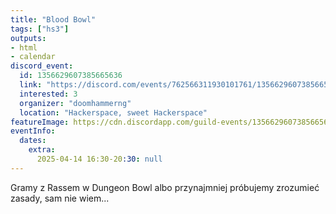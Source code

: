 ```yaml
---
title: "Blood Bowl"
tags: ["hs3"]
outputs:
- html
- calendar
discord_event:
  id: 1356629607385665636
  link: "https://discord.com/events/762566311930101761/1356629607385665636"
  interested: 3
  organizer: "doomhammerng"
  location: "Hackerspace, sweet Hackerspace"
featureImage: https://cdn.discordapp.com/guild-events/1356629607385665636/a19d3f08f60a5c550595bd527d5d4236.png?size=1024
eventInfo:
  dates:
    extra:
      2025-04-14 16:30-20:30: null
---
```

Gramy z Rassem w Dungeon Bowl albo przynajmniej próbujemy zrozumieć zasady, sam nie wiem...
